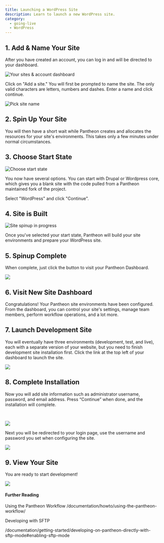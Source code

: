 ```yaml
---
title: Launching a WordPress Site
description: Learn to launch a new WordPress site.  
category:
  - going-live
  - WordPress
---
```


## **1. Add & Name Your Site**

After you have created an account, you can log in and will be directed to your dashboard.

![Your sites & account dashboard](https://www.getpantheon.com/sites/default/files/docs/desk_images/247520)​

Click on "Add a site." You will first be prompted to name the site. The only valid characters are letters, numbers and dashes. Enter a name and click continue.

![Pick site name](https://www.getpantheon.com/sites/default/files/docs/desk_images/247523)

<!-- #2 -->
## **2. Spin Up Your Site**

You will then have a short wait while Pantheon creates and allocates the resources for your site's environments. This takes only a few minutes under normal circumstances.

<!-- #3 -->
## **3. Choose Start State**

![Choose start state](https://www.getpantheon.com/sites/default/files/docs/desk_images/247526)

You now have several options. You can start with Drupal or Wordpress core, which gives you a blank site with the code pulled from a Pantheon maintained fork of the project.

Select "WordPress" and click "Continue".

<!-- #4 -->
## **4. Site is Built**

![Site spinup in progress](https://www.getpantheon.com/sites/default/files/docs/desk_images/247524)

Once you've selected your start state, Pantheon will build your site environments and prepare your WordPress site.

<!-- #5 -->
## **5. Spinup Complete**

When complete, just click the button to visit your Pantheon Dashboard.

![](https://www.getpantheon.com/sites/default/files/docs/desk_images/247527)

<!-- #6 -->
## **6. Visit New Site Dashboard**

Congratulations! Your Pantheon site environments have been configured. From the dashboard, you can control your site's settings, manage team members, perform workflow operations, and a lot more.

<!-- #7 -->
## **7. Launch Development Site**

You will eventually have three environments (development, test, and live), each with a separate version of your website, but you need to finish development site installation first. Click the link at the top left of your dashboard to launch the site.

![](https://www.getpantheon.com/sites/default/files/docs/desk_images/248569)

<!-- #8 -->
## **8. Complete Installation**

Now you will add site information such as administrator username, password, and email address. Press “Continue” when done, and the installation will complete.

​

![](https://www.getpantheon.com/sites/default/files/docs/desk_images/248570)

Next you will be redirected to your login page, use the username and password you set when configuring the site.

![](https://www.getpantheon.com/sites/default/files/docs/desk_images/248575)

<!-- #9 -->
## **9. View Your Site**

You are ready to start development!

![](https://www.getpantheon.com/sites/default/files/docs/desk_images/247528)

#### Further Reading  
Using the Pantheon Workflow /documentation/howto/using-the-pantheon-workflow/

Developing with SFTP  
/documentation/getting-started/developing-on-pantheon-directly-with-sftp-mode#enabling-sftp-mode
